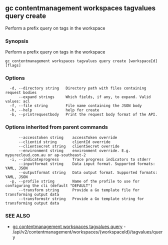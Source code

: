 ## gc contentmanagement workspaces tagvalues query create

Perform a prefix query on tags in the workspace

### Synopsis

Perform a prefix query on tags in the workspace

```
gc contentmanagement workspaces tagvalues query create [workspaceId] [flags]
```

### Options

```
  -d, --directory string   Directory path with files containing request bodies
      --expand strings     Which fields, if any, to expand. Valid values: acl
  -f, --file string        File name containing the JSON body
  -h, --help               help for create
  -b, --printrequestbody   Print the request body format of the API.
```

### Options inherited from parent commands

```
      --accesstoken string    accessToken override
      --clientid string       clientId override
      --clientsecret string   clientSecret override
      --environment string    environment override. E.g. mypurecloud.com.au or ap-southeast-2
  -i, --indicateprogress      Trace progress indicators to stderr
      --inputformat string    Data input format. Supported formats: YAML, JSON
      --outputformat string   Data output format. Supported formats: YAML, JSON
  -p, --profile string        Name of the profile to use for configuring the cli (default "DEFAULT")
      --transform string      Provide a Go template file for transforming output data
      --transformstr string   Provide a Go template string for transforming output data
```

### SEE ALSO

* [gc contentmanagement workspaces tagvalues query](gc_contentmanagement_workspaces_tagvalues_query.html)	 - /api/v2/contentmanagement/workspaces/{workspaceId}/tagvalues/query


